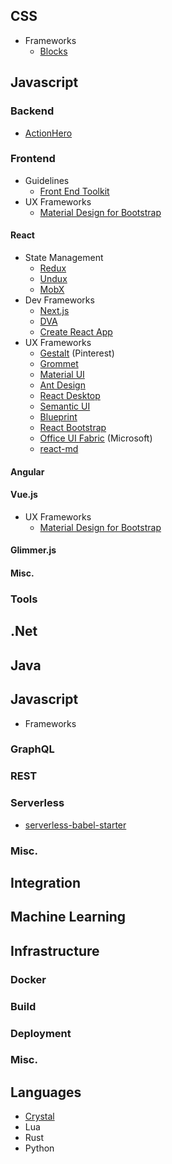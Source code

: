 ## CSS

* Frameworks
	* [Blocks]()

## Javascript

### Backend
* [ActionHero](https://www.actionherojs.com)

### Frontend

* Guidelines
	* [Front End Toolkit](https://github.com/devbridge/Front-End-Toolkit)
* UX Frameworks
	* [Material Design for Bootstrap](https://mdbootstrap.com)

#### React

* State Management
	* [Redux](https://redux.js.org)
	* [Undux](https://github.com/bcherny/undux)
	* [MobX](https://mobx.js.org/)
* Dev Frameworks
	* [Next.js](https://github.com/zeit/next.js)
	* [DVA](https://github.com/dvajs/dva)
	* [Create React App](https://github.com/facebook/create-react-app)
* UX Frameworks
	* [Gestalt](https://pinterest.github.io/Card) (Pinterest)
	* [Grommet](http://grommet.io)
	* [Material UI](http://www.material-ui.com)
	* [Ant Design](https://ant.design)
	* [React Desktop](http://reactdesktop.js.org)
	* [Semantic UI](https://react.semantic-ui.com)
	* [Blueprint](http://blueprintjs.com)
	* [React Bootstrap](https://react-bootstrap.github.io)
	* [Office UI Fabric](https://developer.microsoft.com/en-us/fabric#/components) (Microsoft)
	* [react-md](https://react-md.mlaursen.com)
#### Angular

#### Vue.js

* UX Frameworks
	* [Material Design for Bootstrap](https://mdbootstrap.com/vue)

#### Glimmer.js

#### Misc.

### Tools

## .Net

## Java

## Javascript
* Frameworks

### GraphQL

### REST

### Serverless
* [serverless-babel-starter](https://github.com/postlight/serverless-babel-starter)

### Misc.

## Integration

## Machine Learning

## Infrastructure

### Docker

### Build

### Deployment

### Misc.

## Languages
* [Crystal](https://crystal-lang.org)
* Lua
* Rust
* Python